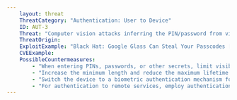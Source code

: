 ```yaml
---
    layout: threat
    ThreatCategory: "Authentication: User to Device"
    ID: AUT-3
    Threat: "Computer vision attacks inferring the PIN/password from video recordings"
    ThreatOrigin:
    ExploitExample: "Black Hat: Google Glass Can Steal Your Passcodes [^126]"
    CVEExample:
    PossibleCountermeasures:
        - "When entering PINs, passwords, or other secrets, limit visibility of the device to others"
        - "Increase the minimum length and reduce the maximum lifetime of passwords and PINs to reduce the probability a inference attack will be successful"
        - "Switch the device to a biometric authentication mechanism for use in while in locations where authentication to the device may be recorded"
        - "For authentication to remote services, employ authentication mechanisms that allow the use of random one-time passwords, which if recorded during entry, cannot be used to authenticate"
---
```

